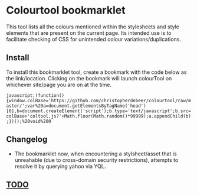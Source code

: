 Colourtool bookmarklet
======================

This tool lists all the colours mentioned within the stylesheets and style elements that are present on the current page. Its intended use is to facilitate checking of CSS for unintended colour variations/duplications.

## Install

To install this bookmarklet tool, create a bookmark with the code below as the link/location. Clicking on the bookmark will launch colourTool on whichever site/page you are on at the time.

`javascript:(function(){window.colBase='https://github.com/christopherdebeer/colourtool/raw/master/';var%20a=document.getElementsByTagName('head')[0],b=document.createElement('script');b.type='text/javascript';b.src=colBase+'coltool.js?'+Math.floor(Math.random()*99999);a.appendChild(b);})();%20void%200`


## Changelog

* The bookmarklet now, when encountering a stylsheet/asset that is unreahable (due to cross-domain security restrictions), attempts to resolve it by querying yahoo via YQL.  

## [TODO](/TODO.md) 

